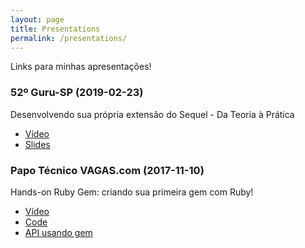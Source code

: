```yaml
---
layout: page
title: Presentations
permalink: /presentations/
---
```


Links para minhas apresentações!

### 52º Guru-SP (2019-02-23)

Desenvolvendo sua própria extensão do Sequel - Da Teoria à Prática
- [Vídeo](https://www.youtube.com/watch?v=U-ZuY38WSqI)
- [Slides](https://docs.google.com/presentation/d/1ssN6Y1ZP3_t6LeT90Lp_7S2FVTxQTsK7Gpu7djcWVnY/edit?usp=sharing)

### Papo Técnico VAGAS.com (2017-11-10)
Hands-on Ruby Gem: criando sua primeira gem com Ruby!
- [Vídeo](https://www.youtube.com/watch?v=D5T386mHQkY)
- [Code](https://github.com/danilobarion1986/robohash_client)
- [API usando gem](https://github.com/danilobarion1986/robohash_test_page)
